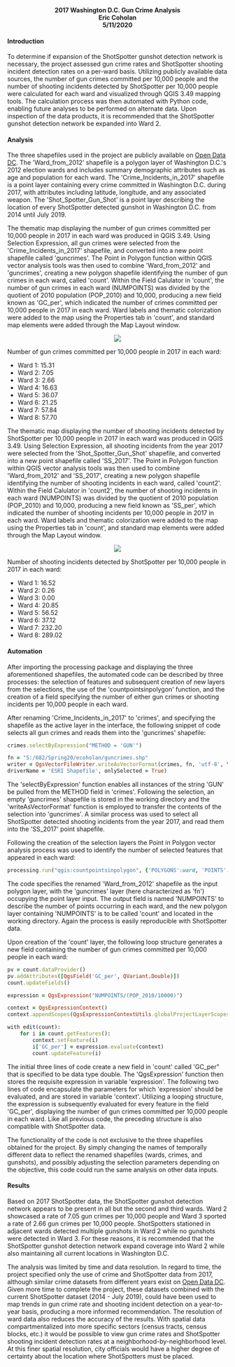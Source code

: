 <p align="center">
  <b>2017 Washington D.C. Gun Crime Analysis</b><br>
  <b>Eric Coholan</b><br>
  <b>5/11/2020</b><br>
</p>


#### Introduction
To determine if expansion of the ShotSpotter gunshot detection network is necessary, the project assessed gun crime rates and ShotSpotter shooting incident detection rates on a per-ward basis. Utilizing publicly available data sources, the number of gun crimes committed per 10,000 people and the number of shooting incidents detected by ShotSpotter per 10,000 people were calculated for each ward and visualized through QGIS 3.49 mapping tools. The calculation process was then automated with Python code, enabling future analyses to be performed on alternate data. Upon inspection of the data products, it is recommended that the ShotSpotter gunshot detection network be expanded into Ward 2.

#### Analysis
The three shapefiles used in the project are publicly available on [Open Data DC](http://opendata.dc.gov). The 'Ward_from_2012' shapefile is a polygon layer of Washington D.C.'s 2012 election wards and includes summary demographic attributes such as age and population for each ward. The 'Crime_Incidents_in_2017' shapefile is a point layer containing every crime committed in Washington D.C. during 2017, with attributes including latitude, longitude, and any associated weapon. The 'Shot_Spotter_Gun_Shot' is a point layer describing the location of every ShotSpotter detected gunshot in Washington D.C. from 2014 until July 2019.

The thematic map displaying the number of gun crimes committed per 10,000 people in 2017 in each ward was produced in QGIS 3.49. Using Selection Expression, all gun crimes were selected from the 'Crime_Incidents_in_2017' shapefile, and converted into a new point shapefile called 'guncrimes'. The Point in Polygon function within QGIS vector analysis tools was then used to combine 'Ward_from_2012' and 'guncrimes', creating a new polygon shapefile identifying the number of gun crimes in each ward, called 'count'. Within the Field Calulator in 'count', the number of gun crimes in each ward (NUMPOINTS) was divided by the quotient of 2010 population (POP_2010) and 10,000, producing a new field known as 'GC_per', which indicated the number of crimes committed per 10,000 people in 2017 in each ward. Ward labels and thematic colorization were added to the map using the Properties tab in 'count', and standard map elements were added through the Map Layout window.

<p align="center">
  <kbd>
    <img src="https://github.com/ecoholan/682_Final/blob/master/GC.jpg">
  </kbd>
</p>

Number of gun crimes committed per 10,000 people in 2017 in each ward:
- Ward 1: 15.31
- Ward 2: 7.05
- Ward 3: 2.66
- Ward 4: 16.63
- Ward 5: 36.07
- Ward 6: 21.25
- Ward 7: 57.84
- Ward 8: 57.70

The thematic map displaying the number of shooting incidents detected by ShotSpotter per 10,000 people in 2017 in each ward was produced in QGIS 3.49. Using Selection Expression, all shooting incidents from the year 2017 were selected from the 'Shot_Spotter_Gun_Shot' shapefile, and converted into a new point shapefile called 'SS_2017'. The Point in Polygon function within QGIS vector analysis tools was then used to combine 'Ward_from_2012' and 'SS_2017', creating a new polygon shapefile identifying the number of shooting incidents in each ward, called 'count2'. Within the Field Calulator in 'count2', the number of shooting incidents in each ward (NUMPOINTS) was divided by the quotient of 2010 population (POP_2010) and 10,000, producing a new field known as 'SS_per', which indicated the number of shooting incidents per 10,000 people in 2017 in each ward. Ward labels and thematic colorization were added to the map using the Properties tab in 'count', and standard map elements were added through the Map Layout window.

<p align="center">
  <kbd>
    <img src="https://github.com/ecoholan/682_Final/blob/master/SS.jpg">
  </kbd>
</p>

Number of shooting incidents detected by ShotSpotter per 10,000 people in 2017 in each ward:
- Ward 1: 16.52
- Ward 2: 0.26
- Ward 3: 0.00
- Ward 4: 20.85
- Ward 5: 56.52
- Ward 6: 37.12
- Ward 7: 232.20
- Ward 8: 289.02

#### Automation
After importing the processing package and displaying the three aforementioned shapefiles, the automated code can be described by three processes: the selection of features and subsequent creation of new layers from the selections, the use of the 'countpointsinpolygon' function, and the creation of a field specifying the number of either gun crimes or shooting incidents per 10,000 people in each ward.

After renaming 'Crime_Incidents_in_2017' to 'crimes', and specifying the shapefile as the active layer in the interface, the following snippet of code selects all gun crimes and reads them into the 'guncrimes' shapefile:

```ruby
crimes.selectByExpression("METHOD = 'GUN'")

fn = "S:/682/Spring20/ecoholan/guncrimes.shp"
writer = QgsVectorFileWriter.writeAsVectorFormat(crimes, fn, 'utf-8', \
driverName = 'ESRI Shapefile', onlySelected = True)
```

The 'selectByExpression' function enables all instances of the string 'GUN' be pulled from the METHOD field in 'crimes'. Following the selection, an empty 'guncrimes' shapefile is stored in the working directory and the 'writeAsVectorFormat' function is employed to transfer the contents of the selection into 'guncrimes'. A similar process was used to select all ShotSpotter detected shooting incidents from the year 2017, and read them into the 'SS_2017' point shapefile.

Following the creation of the selection layers the Point in Polygon vector analysis process was used to identify the number of selected features that appeared in each ward:

```ruby
processing.run("qgis:countpointsinpolygon", {'POLYGONS':ward, 'POINTS':fn, 'FIELD':"NUMPOINTS", 'OUTPUT':"S:/682/Spring20/ecoholan/count.shp"})
```

The code specifies the renamed 'Ward_from_2012' shapefile as the input polygon layer, with the 'guncrimes' layer (here characterized as 'fn') occupying the point layer input. The output field is named 'NUMPOINTS' to describe the number of points occurring in each ward, and the new polygon layer containing 'NUMPOINTS' is to be called 'count' and located in the working directory. Again the process is easily reproducible with ShotSpotter data.

Upon creation of the 'count' layer, the following loop structure generates a new field containing the number of gun crimes committed per 10,000 people in each ward:

```ruby
pv = count.dataProvider()
pv.addAttributes([QgsField('GC_per', QVariant.Double)])
count.updateFields()

expression = QgsExpression("NUMPOINTS/(POP_2010/10000)")

context = QgsExpressionContext()
context.appendScopes(QgsExpressionContextUtils.globalProjectLayerScopes(count))

with edit(count):
    for i in count.getFeatures():
        context.setFeature(i)
        i['GC_per'] = expression.evaluate(context)
        count.updateFeature(i)
```

The initial three lines of code create a new field in 'count' called 'GC_per" that is specified to be data type double. The 'QgsExpression' function then stores the requisite expression in variable 'expression'. The following two lines of code encapsulate the parameters for which 'expression' should be evaluated, and are stored in variable 'context'. Utilizing a looping structure, the expression is subsequently evaluated for every feature in the field 'GC_per', displaying the number of gun crimes committed per 10,000 people in each ward. Like all previous code, the preceding structure is also compatible with ShotSpotter data.

The functionality of the code is not exclusive to the three shapefiles obtained for the project. By simply changing the names of temporally different data to reflect the renamed shapefiles (wards, crimes, and gunshots), and possibly adjusting the selection parameters depending on the objective, this code could run the same analysis on other data inputs.

#### Results
Based on 2017 ShotSpotter data, the ShotSpotter gunshot detection network appears to be present in all but the second and third wards. Ward 2 showcased a rate of 7.05 gun crimes per 10,000 people and Ward 3 sported a rate of 2.66 gun crimes per 10,000 people. ShotSpotters stationed in adjacent wards detected multiple gunshots in Ward 2 while no gunshots were detected in Ward 3. For these reasons, it is recommended that the ShotSpotter gunshot detection network expand coverage into Ward 2 while also maintaining all current locations in Washington D.C.

The analysis was limited by time and data resolution. In regard to time, the project specified only the use of crime and ShotSpotter data from 2017, although similar crime datasets from different years exist on [Open Data DC](http://opendata.dc.gov). Given more time to complete the project, these datasets combined with the current ShotSpotter dataset (2014 - July 2019), could have been used to map trends in gun crime rate and shooting incident detection on a year-to-year basis, producing a more informed recommendation. The resolution of ward data also reduces the accuracy of the results. With spatial data compartmentalized into more specific sectors (census tracts, census blocks, etc.) it would be possible to view gun crime rates and ShotSpotter shooting incident detection rates at a neighborhood-by-neighborhood level. At this finer spatial resolution, city officials would have a higher degree of certainty about the location where ShotSpotters must be placed.
